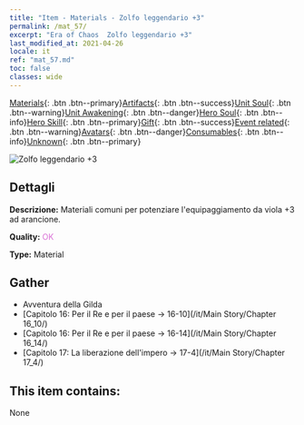 ```yaml
---
title: "Item - Materials - Zolfo leggendario +3"
permalink: /mat_57/
excerpt: "Era of Chaos  Zolfo leggendario +3"
last_modified_at: 2021-04-26
locale: it
ref: "mat_57.md"
toc: false
classes: wide
---
```

 [Materials](/ItemsIT/){: .btn .btn--primary}[Artifacts](/ItemsIT/Artifacts/){: .btn .btn--success}[Unit Soul](/ItemsIT/UnitSoul/){: .btn .btn--warning}[Unit Awakening](/ItemsIT/UnitAwakening/){: .btn .btn--danger}[Hero Soul](/ItemsIT/HeroSoul/){: .btn .btn--info}[Hero Skill](/ItemsIT/HeroSkill/){: .btn .btn--primary}[Gift](/ItemsIT/Gift/){: .btn .btn--success}[Event related](/ItemsIT/Events/){: .btn .btn--warning}[Avatars](/ItemsIT/Avatars/){: .btn .btn--danger}[Consumables](/ItemsIT/Consumables/){: .btn .btn--info}[Unknown](/ItemsIT/Unknown/){: .btn .btn--primary}

 ![Zolfo leggendario +3](/images/t/i_cailiao_liuhuang2.png)

## Dettagli
 **Descrizione:** Materiali comuni per potenziare l'equipaggiamento da viola +3 ad arancione.

 **Quality:** <span style="color: #DA70D6">OK</span>

 **Type:** Material

## Gather

*    Avventura della Gilda 
*    [Capitolo 16: Per il Re e per il paese -> 16-10](/it/Main Story/Chapter 16_10/) 
*    [Capitolo 16: Per il Re e per il paese -> 16-14](/it/Main Story/Chapter 16_14/) 
*    [Capitolo 17: La liberazione dell'impero -> 17-4](/it/Main Story/Chapter 17_4/) 

## This item contains:

  None

